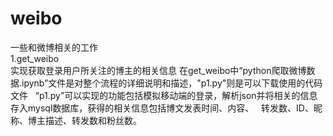 # weibo
一些和微博相关的工作   
1.get_weibo   
实现获取登录用户所关注的博主的相关信息
在get_weibo中“python爬取微博数据.ipynb”文件是对整个流程的详细说明和描述，"p1.py"则是可以下载使用的代码文件   
“p1.py”可以实现的功能包括模拟移动端的登录，解析json并将相关的信息存入mysql数据库，获得的相关信息包括博文发表时间、内容、   
转发数、ID、昵称、博主描述、转发数和粉丝数。
